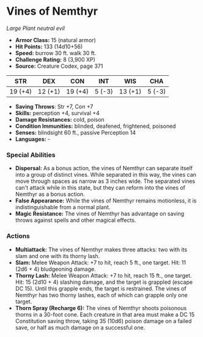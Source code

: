 # Vines of Nemthyr

*Large* *Plant* *neutral evil*

- **Armor Class:** 15 (natural armor)
- **Hit Points:** 133 (14d10+56)
- **Speed:** burrow 30 ft. walk 30 ft.
- **Challenge Rating:** 8 (3,900 XP)
- **Source:** Creature Codex, page 371

| STR | DEX | CON | INT | WIS | CHA |
| --- | --- | --- | --- | --- | --- |
| 19 (+4) | 12 (+1) | 19 (+4) | 5 (-3) | 13 (+1) | 5 (-3) |

- **Saving Throws**: Str +7, Con +7
- **Skills:** perception +4, survival +4
- **Damage Resistances:** cold, poison
- **Condition Immunities:** blinded, deafened, frightened, poisoned
- **Senses:** blindsight 60 ft., passive Perception 14
- **Languages:** -

### Special Abilities

- **Dispersal:** As a bonus action, the vines of Nemthyr can separate itself into a group of distinct vines. While separated in this way, the vines can move through spaces as narrow as 3 inches wide. The separated vines can't attack while in this state, but they can reform into the vines of Nemthyr as a bonus action.
- **False Appearance:** While the vines of Nemthyr remains motionless, it is indistinguishable from a normal plant.
- **Magic Resistance:** The vines of Nemthyr has advantage on saving throws against spells and other magical effects.

### Actions

- **Multiattack:** The vines of Nemthyr makes three attacks: two with its slam and one with its thorny lash.
- **Slam:** Melee Weapon Attack: +7 to hit, reach 5 ft., one target. Hit: 11 (2d6 + 4) bludgeoning damage.
- **Thorny Lash:** Melee Weapon Attack: +7 to hit, reach 15 ft., one target. Hit: 15 (2d10 + 4) slashing damage, and the target is grappled (escape DC 15). Until this grapple ends, the target is restrained. The vines of Nemthyr has two thorny lashes, each of which can grapple only one target.
- **Thorn Spray (Recharge 6):** The vines of Nemthyr shoots poisonous thorns in a 30-foot cone. Each creature in that area must make a DC 15 Constitution saving throw, taking 35 (10d6) poison damage on a failed save, or half as much damage on a successful one.


